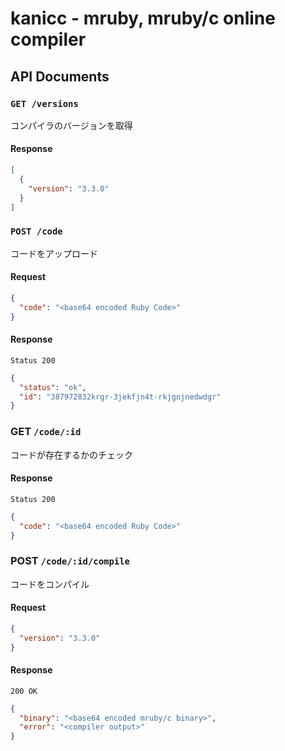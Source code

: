 # kanicc - mruby, mruby/c online compiler

## API Documents

### `GET /versions`

コンパイラのバージョンを取得

#### Response

```json
[
  {
    "version": "3.3.0"
  }
]
```

### `POST /code`

コードをアップロード

#### Request

```json
{
  "code": "<base64 encoded Ruby Code>"
}
```

#### Response

`Status 200`

```json
{
  "status": "ok",
  "id": "387972832krgr-3jekfjn4t-rkjgnjnedwdgr"
}
```

### GET `/code/:id`

コードが存在するかのチェック

#### Response

`Status 200`

```json
{
  "code": "<base64 encoded Ruby Code>"
}
```

### POST `/code/:id/compile`

コードをコンパイル

#### Request

```json
{
  "version": "3.3.0"
}
```

#### Response

`200 OK`

```json
{
  "binary": "<base64 encoded mruby/c binary>",
  "error": "<compiler output>"
}
```

